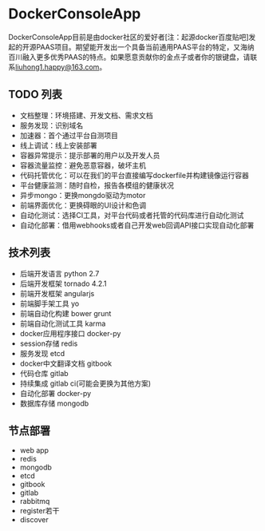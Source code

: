 # DockerConsoleApp

DockerConsoleApp目前是由docker社区的爱好者[注：起源docker百度贴吧]发起的开源PAAS项目。期望能开发出一个具备当前通用PAAS平台的特定，又海纳百川融入更多优秀PAAS的特点。如果愿意贡献你的金点子或者你的银键盘，请联系[liuhong1.happy@163.com](mailto:liuhong1.happy@163.com)。

## TODO 列表

- 文档整理：环境搭建、开发文档、需求文档
- 服务发现：识别域名
- 加速器：首个通过平台自测项目
- 线上调试：线上安装部署
- 容器异常提示：提示部署的用户以及开发人员
- 容器流量监控：避免恶意容器，破坏主机
- 代码托管优化：可以在我们的平台直接编写dockerfile并构建镜像运行容器
- 平台健康监测：随时自检，报告各模组的健康状况
- 异步mongo：更换mongdo驱动为motor
- 前端界面优化：更换碍眼的UI设计和色调
- 自动化测试：选择CI工具，对平台代码或者托管的代码库进行自动化测试
- 自动化部署：借用webhooks或者自己开发web回调API接口实现自动化部署

## 技术列表

- 后端开发语言 python 2.7
- 后端开发框架 tornado 4.2.1
- 前端开发框架 angularjs
- 前端脚手架工具 yo
- 前端自动化构建 bower grunt
- 前端自动化测试工具 karma
- docker应用程序接口 docker-py
- session存储 redis
- 服务发现 etcd
- docker中文翻译文档 gitbook
- 代码仓库 gitlab
- 持续集成 gitlab ci(可能会更换为其他方案)
- 自动化部署 docker-py
- 数据库存储 mongodb

## 节点部署

- web app
- redis
- mongodb
- etcd
- gitbook
- gitlab
- rabbitmq
- register若干
- discover

